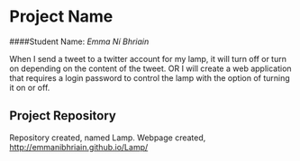 # Project Name
####Student Name: *Emma Ní Bhriain*   

When I send a tweet to a twitter account for my lamp, it will turn off or turn on depending on the content of the tweet. 
OR
I will create a web application that requires a login password to control the lamp with the option of turning it on or off.

## Project Repository
Repository created, named Lamp.
Webpage created, http://emmanibhriain.github.io/Lamp/

